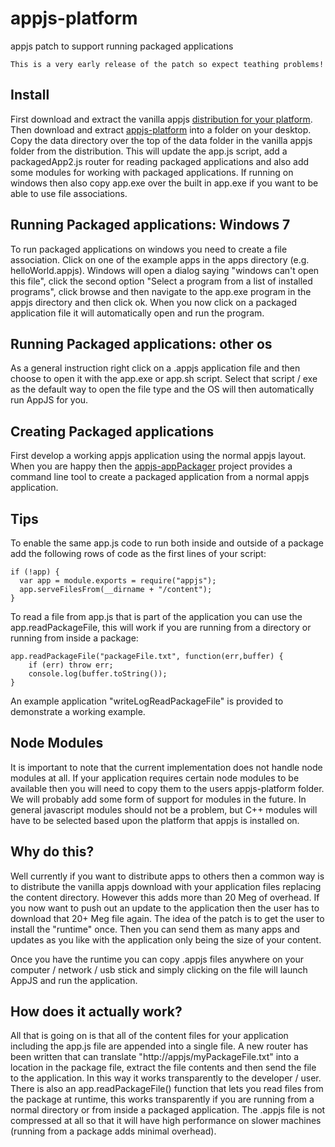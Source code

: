 appjs-platform
==============

appjs patch to support running packaged applications

    This is a very early release of the patch so expect teathing problems!

Install
----

First download and extract the vanilla appjs [distribution for your platform](http://appjs.org/#download). Then
download and extract [appjs-platform](https://github.com/sihorton/appjs-platform/zipball/master) into a folder on your desktop.
Copy the data directory over the top of the data folder in the vanilla appjs folder from the distribution. 
This will update the app.js script, add a packagedApp2.js router for reading packaged applications and also add some modules
for working with packaged applications. If running on windows then also copy app.exe over the built in app.exe if you want 
to be able to use file associations.

Running Packaged applications: Windows 7
-----
To run packaged applications on windows you need to create a file association. Click on one of the example apps in the 
apps directory (e.g. helloWorld.appjs). Windows will open a dialog saying "windows can't open this file", click the second 
option "Select a program from a list of installed programs", click browse and then navigate to the app.exe program in the appjs 
directory and then click ok. When you now click on a packaged application file it will automatically open and run the program.

Running Packaged applications: other os
-----
As a general instruction right click on a .appjs application file and then choose to open it with the app.exe or app.sh script.
Select that script / exe as the default way to open the file type and the OS will then automatically run AppJS for you.

Creating Packaged applications
-----

First develop a working appjs application using the normal appjs layout. When you are happy then the 
[appjs-appPackager](https://github.com/sihorton/appjs-appPackager) project provides a command line tool to create a 
packaged application from a normal appjs application.

Tips
------
To enable the same app.js code to run both inside and outside of a package add the following rows of code as the first 
lines of your script:

    if (!app) {
      var app = module.exports = require("appjs");
      app.serveFilesFrom(__dirname + "/content");
    }

To read a file from app.js that is part of the application you can use the app.readPackageFile, this will work if you are 
running from a directory or running from inside a package:

    app.readPackageFile("packageFile.txt", function(err,buffer) {
        if (err) throw err;
        console.log(buffer.toString());
    }

An example application "writeLogReadPackageFile" is provided to demonstrate a working example.

Node Modules
-------------

It is important to note that the current implementation does not handle node modules at all. If your application requires
certain node modules to be available then you will need to copy them to the users appjs-platform folder. We will probably
add some form of support for modules in the future. In general javascript modules should not be a problem, but C++ modules
will have to be selected based upon the platform that appjs is installed on.



Why do this?
---------

Well currently if you want to distribute apps to others then a common way is to distribute the vanilla appjs download with your application files replacing the content directory. However this adds more than 20 Meg of overhead. If you now want to push out an update to the application then the user has to download that 20+ Meg file again. The idea of the patch is to get the user to install the "runtime" once. Then you can send them as many apps and updates as you like with the application only being the size of your content.

Once you have the runtime you can copy .appjs files anywhere on your computer / network / usb stick and simply clicking on the file will launch AppJS and run the application.

How does it actually work?
-------

All that is going on is that all of the content files for your application including the app.js file are appended into a single file. A new router has been written that can translate "http://appjs/myPackageFile.txt" into a location in the package file, extract the file contents and then send the file to the application. In this way it works transparently to the developer / user. There is also an app.readPackageFile() function that lets you read files from the package at runtime, this works transparently if you are running from a normal directory or from inside a packaged application. The .appjs file is not compressed at all so that it will have high performance on slower machines (running from a package adds minimal overhead).
